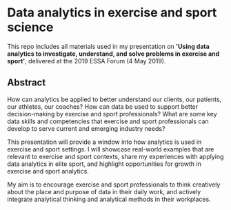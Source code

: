 # Data analytics in exercise and sport science

This repo includes all materials used in my presentation on **'Using data analytics to investigate, understand, and solve problems in exercise and sport'**, delivered at the 2019 ESSA Forum (4 May 2019).

## Abstract

How can analytics be applied to better understand our clients, our patients, our athletes, our coaches? How can data be used to support better decision-making by exercise and sport professionals? What are some key data skills and competencies that exercise and sport professionals can develop to serve current and emerging industry needs?

This presentation will provide a window into how analytics is used in exercise and sport settings. I will showcase real-world examples that  are relevant to exercise and sport contexts, share my experiences with applying data analytics in elite sport, and highlight opportunities for growth in exercise and sport analytics.

My aim is to encourage exercise and sport professionals to think creatively about the place and purpose of data in their daily work, and actively integrate analytical thinking and analytical methods in their workplaces.
